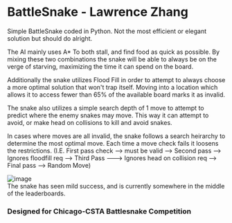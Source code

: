 # BattleSnake - Lawrence Zhang

Simple BattleSnake coded in Python. Not the most efficient or elegant solution but should do alright.

The AI mainly uses A* To both stall, and find food as quick as possible. By mixing these two combinations the snake will be able to always be on the verge of starving, maximizing the time it can spend on the board.

Additionally the snake utilizes Flood Fill in order to attempt to always choose a more optimal solution that won't trap itself. Moving into a location which allows it to access fewer than 65% of the available board marks it as invalid. 

The snake also utilizes a simple search depth of 1 move to attempt to predict where the enemy snakes may move. This way it can attempt to avoid, or make head on collisions to kill and avoid snakes.

In cases where moves are all invalid, the snake follows a search heirarchy to determine the most optimal move. Each time a move check fails it loosens the restrictions. (I.E. First pass check --> must be valid --> Second pass --> Ignores floodfill req --> Third Pass ---> Ignores head on collision req --> Final pass --> Random Move)

![image](https://user-images.githubusercontent.com/41242144/120031860-ff215c80-bfbe-11eb-9de6-8cc1d5f4365b.png)<br/>
The snake has seen mild success, and is currently somewhere in the middle of the leaderboards. 



### Designed for Chicago-CSTA Battlesnake Competition

